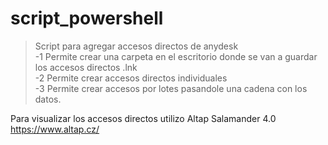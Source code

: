 # script_powershell
>Script para agregar accesos directos de anydesk<br>
  -1 Permite crear una carpeta en el escritorio donde se van a guardar los accesos directos  .lnk <br>
  -2 Permite crear accesos directos individuales<br>
  -3 Permite crear accesos por lotes pasandole una cadena con los datos.<br>
  
Para visualizar los accesos directos utilizo Altap Salamander 4.0 https://www.altap.cz/<br>
